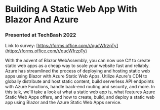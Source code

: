 # Building A Static Web App With Blazor And Azure
### Presented at TechBash 2022

Link to survey: [https://forms.office.com/r/qucWfrzpTy](https://forms.office.com/r/qucWfrzpTy)

With the advent of Blazor WebAssembly, you can now use C# to create static web apps as a cheap way to scale your website fast and reliably. Azure has streamlined the process of deploying and hosting static web apps using Blazor with Azure Static Web Apps. Utilize Azure's CDN to globally distribute and host static content, build serverless API endpoints with Azure Functions, handle back-end routing and security, and more. In this talk, we'll take a look at what a static web app is, what features Azure Static Web Apps offers, and how to create, build, and deploy a static web app using Blazor and the Azure Static Web Apps service.

